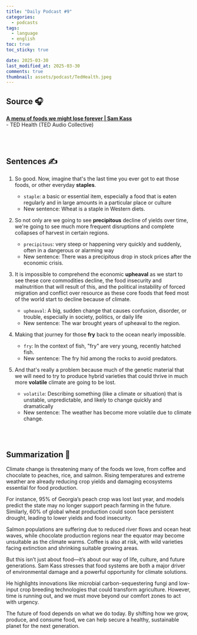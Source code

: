 ```yaml
---
title: "Daily Podcast #9"
categories:
  - podcasts
tags:
  - language
  - english
toc: true
toc_sticky: true

date: 2025-03-30
last_modified_at: 2025-03-30
comments: true
thumbnail: assets/podcast/TedHealth.jpeg
---
```


## Source 🎧
[**A menu of foods we might lose forever | Sam Kass**](https://podcasts.apple.com/kr/podcast/how-to-be-a-better-human/id1544098624?i=1000630679961)  <br>
 \- TED Health (TED Audio Collective)

<br><br>

## Sentences ✍️

1. So good. Now, imagine that's the last time you ever got to eat those foods, or other everyday **staples**.
   - `staple`: a basic or essential item, especially a food that is eaten regularly and in large amounts in a particular place or culture
   - New sentence: Wheat is a staple in Western diets.

 
2. So not only are we going to see **precipitous** decline of yields over time, we're going to see much more frequent disruptions and complete collapses of harvest in certain regions.
    - `precipitous`: very steep or happening very quickly and suddenly, often in a dangerous or alarming way
    - New sentence: There was a precipitous drop in stock prices after the economic crisis.

 
3. It is impossible to comprehend the economic **upheaval** as we start to see these core commodities decline, the food insecurity and malnutrition that will result of this, and the political instability of forced migration and conflict over resource as these core foods that feed most of the world start to decline because of climate.
    - `upheaval`: A big, sudden change that causes confusion, disorder, or trouble, especially in society, politics, or daily life
    - New sentence: The war brought years of upheaval to the region.
 

4. Making that journey for those **fry** back to the ocean nearly impossible.
    - `fry`: In the context of fish, "fry" are very young, recently hatched fish.
    - New sentence: The fry hid among the rocks to avoid predators.

 
5. And that's really a problem because much of the genetic material that we will need to try to produce hybrid varieties that could thrive in much more **volatile** climate are going to be lost.
    - `volatile`: Describing something (like a climate or situation) that is unstable, unpredictable, and likely to change quickly and dramatically
    - New sentence: The weather has become more volatile due to climate change.

<br><br>

## Summarization 👀
Climate change is threatening many of the foods we love, from coffee and chocolate to peaches, rice, and salmon. Rising temperatures and extreme weather are already reducing crop yields and damaging ecosystems essential for food production.

For instance, 95% of Georgia’s peach crop was lost last year, and models predict the state may no longer support peach farming in the future. Similarly, 60% of global wheat production could soon face persistent drought, leading to lower yields and food insecurity.

Salmon populations are suffering due to reduced river flows and ocean heat waves, while chocolate production regions near the equator may become unsuitable as the climate warms. Coffee is also at risk, with wild varieties facing extinction and shrinking suitable growing areas.

But this isn’t just about food—it’s about our way of life, culture, and future generations. Sam Kass stresses that food systems are both a major driver of environmental damage and a powerful opportunity for climate solutions.

He highlights innovations like microbial carbon-sequestering fungi and low-input crop breeding technologies that could transform agriculture. However, time is running out, and we must move beyond our comfort zones to act with urgency.

The future of food depends on what we do today. By shifting how we grow, produce, and consume food, we can help secure a healthy, sustainable planet for the next generation.
<br><br>